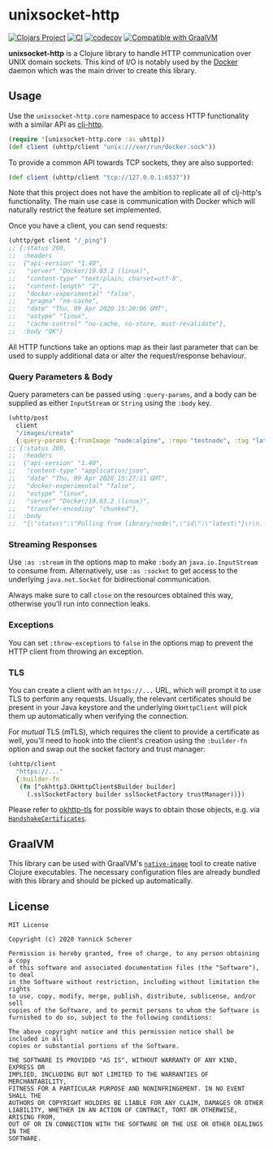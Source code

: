 # unixsocket-http

[![Clojars Project](https://img.shields.io/clojars/v/unixsocket-http.svg)](https://clojars.org/unixsocket-http)
[![CI](https://github.com/into-docker/unixsocket-http/workflows/CI/badge.svg)](https://github.com/into-docker/unixsocket-http/actions?query=workflow%3ACI)
[![codecov](https://codecov.io/gh/into-docker/unixsocket-http/branch/master/graph/badge.svg?token=GLSK1G95TX)](https://codecov.io/gh/into-docker/unixsocket-http)
[![Compatible with GraalVM](https://img.shields.io/badge/graalvm-compatible-success)](https://www.graalvm.org/docs/reference-manual/native-image)

**unixsocket-http** is a Clojure library to handle HTTP communication over
UNIX domain sockets. This kind of I/O is notably used by the [Docker][docker]
daemon which was the main driver to create this library.

[docker]: https://www.docker.com/

## Usage

Use the `unixsocket-http.core` namespace to access HTTP functionality with
a similar API as [clj-http][].

```clojure
(require '[unixsocket-http.core :as uhttp])
(def client (uhttp/client "unix:///var/run/docker.sock"))
```

To provide a common API towards TCP sockets, they are also supported:

```clojure
(def client (uhttp/client "tcp://127.0.0.1:6537"))
```

Note that this project does not have the ambition to replicate all of clj-http's
functionality. The main use case is communication with Docker which will
naturally restrict the feature set implemented.

[clj-http]: https://github.com/dakrone/clj-http

Once you have a client, you can send requests:

```clojure
(uhttp/get client "/_ping")
;; {:status 200,
;;  :headers
;;  {"api-version" "1.40",
;;   "server" "Docker/19.03.2 (linux)",
;;   "content-type" "text/plain; charset=utf-8",
;;   "content-length" "2",
;;   "docker-experimental" "false",
;;   "pragma" "no-cache",
;;   "date" "Thu, 09 Apr 2020 15:20:06 GMT",
;;   "ostype" "linux",
;;   "cache-control" "no-cache, no-store, must-revalidate"},
;;  :body "OK"}
```

All HTTP functions take an options map as their last parameter that can be used
to supply additional data or alter the request/response behaviour.

### Query Parameters & Body

Query parameters can be passed using `:query-params`, and a body can be
supplied as either `InputStream` or `String` using the `:body` key.

```clojure
(uhttp/post
  client
  "/images/create"
  {:query-params {:fromImage "node:alpine", :repo "testnode", :tag "latest"}})
;; {:status 200,
;;  :headers
;;  {"api-version" "1.40",
;;   "content-type" "application/json",
;;   "date" "Thu, 09 Apr 2020 15:27:11 GMT",
;;   "docker-experimental" "false",
;;   "ostype" "linux",
;;   "server" "Docker/19.03.2 (linux)",
;;   "transfer-encoding" "chunked"},
;;  :body
;;  "{\"status\":\"Pulling from library/node\",\"id\":\"latest\"}\r\n..."}
```

### Streaming Responses

Use `:as :stream` in the options map to make `:body` an `java.io.InputStream` to
consume from. Alternatively, use `:as :socket` to get access to the underlying
`java.net.Socket` for bidirectional communication.

Always make sure to call `close` on the resources obtained this way, otherwise
you'll run into connection leaks.

### Exceptions

You can set `:throw-exceptions` to `false` in the options map to prevent the
HTTP client from throwing an exception.

### TLS

You can create a client with an `https://...` URL, which will prompt it to use
TLS to perform any requests. Usually, the relevant certificates should be
present in your Java keystore and the underlying `OkHttpClient` will pick them
up automatically when verifying the connection.

For _mutual_ TLS (mTLS), which requires the client to provide a certificate as
well, you'll need to hook into the client's creation using the `:builder-fn`
option and swap out the socket factory and trust manager:

```clojure
(uhttp/client
  "https://..."
  {:builder-fn
   (fn [^okhttp3.OkHttpClient$Builder builder]
     (.sslSocketFactory builder sslSocketFactory trustManager))})
```

Please refer to [okhttp-tls][] for possible ways to obtain those objects, e.g.
via [`HandshakeCertificates`][handshake-certs].

[okhttp-tls]: https://github.com/square/okhttp/tree/master/okhttp-tls#client-authentication
[handshake-certs]: https://square.github.io/okhttp/4.x/okhttp-tls/okhttp3.tls/-handshake-certificates/

## GraalVM

This library can be used with GraalVM's [`native-image`][native-image] tool to
create native Clojure executables. The necessary configuration files are already
bundled with this library and should be picked up automatically.

[native-image]: https://www.graalvm.org/docs/reference-manual/native-image/

## License

```
MIT License

Copyright (c) 2020 Yannick Scherer

Permission is hereby granted, free of charge, to any person obtaining a copy
of this software and associated documentation files (the "Software"), to deal
in the Software without restriction, including without limitation the rights
to use, copy, modify, merge, publish, distribute, sublicense, and/or sell
copies of the Software, and to permit persons to whom the Software is
furnished to do so, subject to the following conditions:

The above copyright notice and this permission notice shall be included in all
copies or substantial portions of the Software.

THE SOFTWARE IS PROVIDED "AS IS", WITHOUT WARRANTY OF ANY KIND, EXPRESS OR
IMPLIED, INCLUDING BUT NOT LIMITED TO THE WARRANTIES OF MERCHANTABILITY,
FITNESS FOR A PARTICULAR PURPOSE AND NONINFRINGEMENT. IN NO EVENT SHALL THE
AUTHORS OR COPYRIGHT HOLDERS BE LIABLE FOR ANY CLAIM, DAMAGES OR OTHER
LIABILITY, WHETHER IN AN ACTION OF CONTRACT, TORT OR OTHERWISE, ARISING FROM,
OUT OF OR IN CONNECTION WITH THE SOFTWARE OR THE USE OR OTHER DEALINGS IN THE
SOFTWARE.
```
